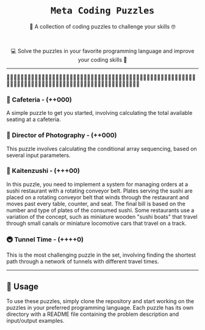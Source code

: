 <div align="center">
  <h1 style="font-family: Verdana, sans-serif;"><code>Meta Coding Puzzles</code></h1>

  <p>🧩 A collection of coding puzzles to challenge your skills 🤓</p>
</div>
  </br>

<p align="center">💻 Solve the puzzles in your favorite programming language and improve your coding skills 🚀</p>

---

🧩🧩🧩🧩🧩🧩🧩🧩🧩🧩🧩🧩🧩🧩🧩🧩🧩🧩🧩🧩🧩🧩🧩🧩🧩🧩🧩🧩🧩🧩🧩🧩🧩🧩🧩🧩🧩🧩🧩🧩🧩🧩🧩🧩🧩🧩🧩🧩🧩🧩🧩🧩🧩🧩🧩🧩🧩🧩🧩🧩🧩🧩🧩🧩🧩🧩🧩🧩🧩🧩🧩🧩🧩🧩🧩🧩🧩🧩🧩🧩🧩🧩🧩🧩🧩🧩🧩🧩🧩🧩🧩🧩



### 🍴 Cafeteria - (++000)

A simple puzzle to get you started, involving calculating the total available seating at a cafeteria.

### 📸 Director of Photography - (++000)

This puzzle involves calculating the conditional array sequencing, based on several input parameters.

### 🍣 Kaitenzushi - (+++00)

In this puzzle, you need to implement a system for managing orders at a sushi restaurant with a rotating conveyor belt. Plates serving the sushi are placed on a rotating conveyor belt that winds through the restaurant and moves past every table, counter, and seat. The final bill is based on the number and type of plates of the consumed sushi. Some restaurants use a variation of the concept, such as miniature wooden "sushi boats" that travel through small canals or miniature locomotive cars that travel on a track.

### 🚇 Tunnel Time - (++++0)

This is the most challenging puzzle in the set, involving finding the shortest path through a network of tunnels with different travel times.

---

## 🚀 Usage

To use these puzzles, simply clone the repository and start working on the puzzles in your preferred programming language. Each puzzle has its own directory with a README file containing the problem description and input/output examples.
